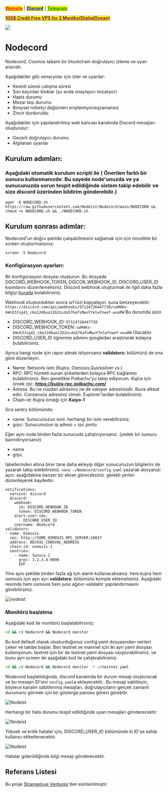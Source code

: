 &#x20;                                                       [<mark style="color:red;">**Website**</mark>](https://nodeist.net/) | [<mark style="color:blue;">**Discord**</mark>](https://discord.gg/ypx7mJ6Zzb) | [<mark style="color:green;">**Telegram**</mark>](https://t.me/noodeist)

&#x20;                                     [<mark style="color:purple;">**100$ Credit Free VPS for 2 Months(DigitalOcean)**</mark>](https://www.digitalocean.com/?refcode=410c988c8b3e&utm_campaign=Referral_Invite&utm_medium=Referral_Program&utm_source=badge)

![](https://i.hizliresim.com/lkac2p2.png)



# Nodecord

Nodecord, Cosmos tabanlı bir blockchain doğrulayıcı izleme ve uyarı aracıdır.

Aşağıdakiler gibi senaryolar için izler ve uyarılar:
- Kesinti süresi çalışma süresi
- Son kaçırılan bloklar (şu anda onaylayıcı imzalıyor)
- Hapis durumu
- Mezar taşı durumu
- Bireysel nöbetçi düğümleri erişilemiyor/eşzamansız
- Zincir durduruldu

Aşağıdakiler için yapılandırılmış web kancası kanalında Discord mesajları oluşturulur:
- Geçerli doğrulayıcı durumu
- Algılanan uyarılar

## Kurulum adımları:
### Aşağıdaki otomatik kurulum scripti ile ( Önerilen farklı bir sunucu kullanmanızdır. Bu sayede node'unuzda ve ya sunucunuzda sorun tespit edildiğinde sistem takip edebilir ve size discord üzerinden bildirim gönderebilir.)

```
wget -O NODECORD.sh https://raw.githubusercontent.com/Nodeist/Nodecord/main/NODECORD && chmod +x NODECORD.sh && ./NODECORD.sh
```

## Kurulum sonrası adımlar:
Nodecord'un doğru şekilde çalışabilmesini sağlamak için için öncelikle bir screen oluşturmalısınız:
```
screen -S Nodecord
```

### Konfigürasyon ayarları:
Bir konfigürasyon dosyası oluşturun.
Bu dosyada DISCORD_WEBHOOK_TOKEN, DISCOR_WEBHOOK_ID, DISCORD_USER_ID kısımlarını düzenlemelisiniz.
Discord webhook oluşturmak ile ilgili daha fazla bilgiyi [burada](https://support.discord.com/hc/en-us/articles/228383668-Intro-to-Webhooks) bulabilirsiniz.

Webhook oluşturduktan sonra url'nizi kopyalayın. şuna benzeyecektir:
`https://discord.com/api/webhooks/97124726447720/cwM4Ks-kWcK3Jsg4I_cbo124buo12G2oıdaS76afsMwuY7elwfnwef-wuuRW`
Bu durumda sizin
- DISCORD_WEBHOOK_ID: `97124726447720`
- DISCORD_WEBHOOK_TOKEN: `cwM4Ks-kWcK3Jsg4I_cbo124buo12G2oıdaS76afsMwuY7elwfnwef-wuuRW`
Olacaktır.
- DISCORD_USER_ID öğrenme adımını googledan araştırarak kolayca bulabilirsiniz.


Ayrıca hangi node için rapor almak istiyorsanız **validators:** bölümünü de ona göre düzenleyin.
- Name: Network ismi (Kujira, Osmosis,Quicksilver vs.)
- RPC: RPC hizmeti sunan şirketlerden kolayca RPC bağlantısı bulabilirsiniz. Ben genellikle Polkachu'yu takip ediyorum.
Kujira için örnek rpc: **https://kujira-rpc.polkachu.com/**
- Adress: Bu ne cüzdan adresiniz ne de valoper adresinizdir. Buna dikkat edin. Consensüs adresiniz olmalı. Explorer'lardan bulabilirsiniz.
- Chain-id: Kujira örneği için **Kaiyo-1**

Sıra sentry bölümünde:
- name: Sunucunuzun ismi. herhangi bir isim verebilirsiniz.
- grpc: Sunucunuzun ip adresi + rpc portu

Eğer aynı node birden fazla sunucuda çalıştırıyorsanız. (yedek bir sunucu barındırıyorsanız)
- name
- grpc

labellerinden altına birer tane daha ekleyip diğer sunucunuzun bilgilerini de yazarak takip edebilirsiniz.
`nano ~/Nodecord/config.yaml` yazarak dosyanızı açın. aşağıdakine benzer bir ekran göreceksiniz. gerekli yerleri düzenleyerek kaydedin.

```
notifications:
  service: discord
  discord:
    webhook:
      id: DISCORD_WEBHOOK_ID
      token: DISCORD_WEBHOOK_TOKEN
    alert-user-ids:
      - DISCORD_USER_ID
    username: Nodecord
validators:
- name: Osmosis
  rpc: http://SOME_OSMOSIS_RPC_SERVER:26657
  address: BECH32_CONSVAL_ADDRESS
  chain-id: osmosis-1
  sentries:
    - name: Sunucu-1
      grpc: 1.2.3.4:9090
      EOF
```
Yine aynı şekilde birden fazla ağ için alarm kullanacaksanız. hem kujira hem osmosis için ayrı ayrı **validators:** bölümünü komple eklemelisiniz.
Aşağıdaki resimde hem osmosis hem juno ağının validatör yapılandırmasını görebilirsiniz.

![nodeist](https://i.hizliresim.com/hplawtm.png)

### Monitörü başlatma

Aşağıdaki kod ile monitörü başlatabilirsiniz:

```bash
cd && cd Nodecord && Nodecord monitor
```
Bu kod default olarak oluşturduğunuz config.yaml dosyasından verileri çeker ve takibe başlar.
Ben testnet ve mainnet için iki ayrı yaml dosyası kullanıyorum.
testnet için bir de testnet.yaml dosyası oluşturabilirsiniz. ve bunu ayrı screen de aşağıdaki kod ile çalıştırabilirsiniz.

```bash
cd && cd Nodecord && Nodecord monitor -f ~/testnet.yaml
```

Nodecord başlatıldığında, discord kanalında bir durum mesajı oluşturacak ve bu mesajın ID'sini `config.yaml`a ekleyecektir.. Bu mesajı sabitleyin, böylece kanalın sabitlenmiş mesajları, doğrulayıcıların gerçek zamanlı durumunu görmek için bir gösterge panosu görevi görebilir.

![Nodeist](https://i.hizliresim.com/6qt5b5t.png)

Herhangi bir hata durumu tespit edildiğinde uyarı mesajları gönderecektir.


![Nodeist](https://i.hizliresim.com/8ow2s04.png)

Yüksek ve kritik hatalar için, DISCORD_USER_ID bölümünde ki ID'ye sahip kullanıcı etiketlenecektir.

![Nodeist](https://i.hizliresim.com/2g4vd1k.png)

Hatalar giderildiğinde bilgi mesajı gönderecektir.


## Referans Listesi
Bu proje [Strangelove Ventures](https://github.com/strangelove-ventures)'den esinlenilmiştir.
